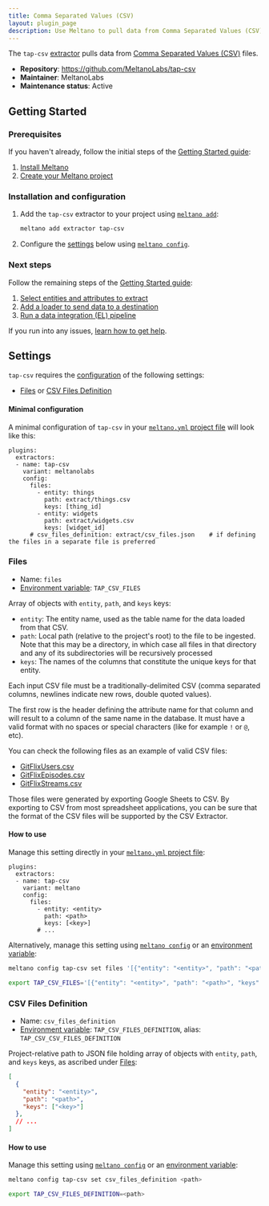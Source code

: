 ```yaml
---
title: Comma Separated Values (CSV)
layout: plugin_page
description: Use Meltano to pull data from Comma Separated Values (CSV) files and load it into Snowflake, PostgreSQL, and more
---
```


The `tap-csv` [extractor](https://meltano.com/plugins/extractors/) pulls data from [Comma Separated Values (CSV)](https://en.wikipedia.org/wiki/Comma-separated_values) files.

- **Repository**: <https://github.com/MeltanoLabs/tap-csv>
- **Maintainer**: MeltanoLabs
- **Maintenance status**: Active

## Getting Started

### Prerequisites

If you haven't already, follow the initial steps of the [Getting Started guide](https://meltano.com/docs/getting-started.html):

1. [Install Meltano](https://meltano.com/docs/getting-started.html#install-meltano)
1. [Create your Meltano project](https://meltano.com/docs/getting-started.html#create-your-meltano-project)

### Installation and configuration

1. Add the `tap-csv` extractor to your project using [`meltano add`](https://meltano.com/docs/command-line-interface.html#add):

    ```bash
    meltano add extractor tap-csv
    ```

1. Configure the [settings](#settings) below using [`meltano config`](https://meltano.com/docs/command-line-interface.html#config).

### Next steps

Follow the remaining steps of the [Getting Started guide](https://meltano.com/docs/getting-started.html):

1. [Select entities and attributes to extract](https://meltano.com/docs/getting-started.html#select-entities-and-attributes-to-extract)
1. [Add a loader to send data to a destination](https://meltano.com/docs/getting-started.html#add-a-loader-to-send-data-to-a-destination)
1. [Run a data integration (EL) pipeline](https://meltano.com/docs/getting-started.html#run-a-data-integration-el-pipeline)

If you run into any issues, [learn how to get help](https://meltano.com/docs/getting-help.html).

## Settings

`tap-csv` requires the [configuration](https://meltano.com/docs/configuration.html) of the following settings:

- [Files](#files) or [CSV Files Definition](#csv-files-definition)

#### Minimal configuration

A minimal configuration of `tap-csv` in your [`meltano.yml` project file](https://meltano.com/docs/project.html#meltano-yml-project-file) will look like this:

```yml{5-13}
plugins:
  extractors:
  - name: tap-csv
    variant: meltanolabs
    config:
      files:
        - entity: things
          path: extract/things.csv
          keys: [thing_id]
        - entity: widgets
          path: extract/widgets.csv
          keys: [widget_id]
      # csv_files_definition: extract/csv_files.json    # if defining the files in a separate file is preferred
```

### Files

- Name: `files`
- [Environment variable](https://meltano.com/docs/configuration.html#configuring-settings): `TAP_CSV_FILES`

Array of objects with `entity`, `path`, and `keys` keys:
- `entity`: The entity name, used as the table name for the data loaded from that CSV.
- `path`: Local path (relative to the project's root) to the file to be ingested. Note that this may be a directory, in which case all files in that directory and any of its subdirectories will be recursively processed
- `keys`: The names of the columns that constitute the unique keys for that entity.

Each input CSV file must be a traditionally-delimited CSV (comma separated columns, newlines indicate new rows, double quoted values).

The first row is the header defining the attribute name for that column and will result to a column of the same name in the database. It must have a valid format with no spaces or special characters (like for example `!` or `@`, etc).

You can check the following files as an example of valid CSV files:

- [GitFlixUsers.csv](/assets/files/GitFlixUsers.csv)
- [GitFlixEpisodes.csv](/assets/files/GitFlixEpisodes.csv)
- [GitFlixStreams.csv](/assets/files/GitFlixStreams.csv)

Those files were generated by exporting Google Sheets to CSV. By exporting to CSV from most spreadsheet applications, you can be sure that the format of the CSV files will be supported by the CSV Extractor.

#### How to use

Manage this setting directly in your [`meltano.yml` project file](https://meltano.com/docs/project.html#meltano-yml-project-file):

```yml{5-10}
plugins:
  extractors:
  - name: tap-csv
    variant: meltano
    config:
      files:
        - entity: <entity>
          path: <path>
          keys: [<key>]
        # ...
```

Alternatively, manage this setting using [`meltano config`](https://meltano.com/docs/command-line-interface.html#config) or an [environment variable](https://meltano.com/docs/configuration.html#configuring-settings):

```bash
meltano config tap-csv set files '[{"entity": "<entity>", "path": "<path>", "keys": ["<key>", ...]}, ...]'

export TAP_CSV_FILES='[{"entity": "<entity>", "path": "<path>", "keys": ["<key>", ...]}, ...]'
```

### CSV Files Definition

- Name: `csv_files_definition`
- [Environment variable](https://meltano.com/docs/configuration.html#configuring-settings): `TAP_CSV_FILES_DEFINITION`, alias: `TAP_CSV_CSV_FILES_DEFINITION`

Project-relative path to JSON file holding array of objects with `entity`, `path`, and `keys` keys, as ascribed under [Files](#files):

```json
[
  {
    "entity": "<entity>",
    "path": "<path>",
    "keys": ["<key>"]
  },
  // ...
]
```

#### How to use

Manage this setting using [`meltano config`](https://meltano.com/docs/command-line-interface.html#config) or an [environment variable](https://meltano.com/docs/configuration.html#configuring-settings):

```bash
meltano config tap-csv set csv_files_definition <path>

export TAP_CSV_FILES_DEFINITION=<path>
```
